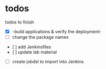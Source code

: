 # todos
todos to finish

- [x] -build applications & verify the deployment-
- [ ] change the package names
- [ ] add Jenkinsfiles
- [ ] update lab material
- [ ] create jobdsl to import into Jenkins
